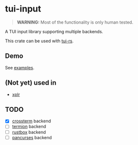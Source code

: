# tui-input

> **WARNING:** Most of the functionality is only human tested.

A TUI input library supporting multiple backends.

This crate can be used with [tui-rs](https://github.com/fdehau/tui-rs).

## Demo

See [examples](examples/).

## (Not yet) used in

- [xplr](https://github.com/sayanarijit/xplr)

## TODO

- [x] [crossterm](https://github.com/crossterm-rs/crossterm) backend
- [ ] [termion](https://github.com/ticki/termion) backend
- [ ] [rustbox](https://github.com/gchp/rustbox) backend
- [ ] [pancurses](https://github.com/ihalila/pancurses) backend
